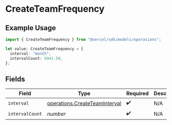 # CreateTeamFrequency

## Example Usage

```typescript
import { CreateTeamFrequency } from "@vercel/sdk/models/operations";

let value: CreateTeamFrequency = {
  interval: "month",
  intervalCount: 6941.58,
};
```

## Fields

| Field                                                                          | Type                                                                           | Required                                                                       | Description                                                                    |
| ------------------------------------------------------------------------------ | ------------------------------------------------------------------------------ | ------------------------------------------------------------------------------ | ------------------------------------------------------------------------------ |
| `interval`                                                                     | [operations.CreateTeamInterval](../../models/operations/createteaminterval.md) | :heavy_check_mark:                                                             | N/A                                                                            |
| `intervalCount`                                                                | *number*                                                                       | :heavy_check_mark:                                                             | N/A                                                                            |